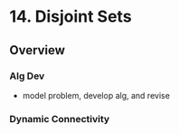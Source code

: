 # 14. Disjoint Sets
## Overview
### Alg Dev
- model problem, develop alg, and revise
### Dynamic Connectivity

